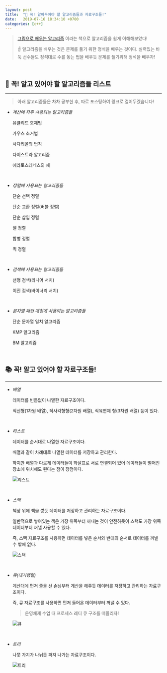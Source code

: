 ```yaml
---
layout: post
title:  "🎁 꼭! 알아두어야 할 알고리즘들과 자료구조들!"
date:   2019-07-16 18:34:10 +0700
categories: [c++]
---
```


> [그림으로 배우는 알고리즘](https://www.aladin.co.kr/shop/wproduct.aspx?ItemId=85969851) 이라는 책으로 알고리즘을 쉽게 이해해보았다!
>
> ☝️ 알고리즘을 배우는 것은 문제를 풀기 위한 정석을 배우는 것이다. 실력있는 바둑 선수들도 정석대로 수를 놓는 법을 배우듯 문제를 풀기위해 정석을 배우자!

<br>

## 🎁 꼭! 알고 있어야 할 알고리즘들 리스트
---

> 아래 알고리즘들은 차차 공부한 후, 따로 포스팅하여 링크로 걸어두겠습니다!

- _계산에 자주 사용되는 알고리즘들_

    유클리드 호제법

    가우스 소거법

    사다리꼴의 법칙

    다이스트라 알고리즘

    에라토스테네스의 체

    <br>

- _정렬에 사용되는 알고리즘들_

    단순 선택 정렬

    단순 교환 정렬(버블 정렬)

    단순 삽입 정렬

    셸 정렬

    합병 정렬

    퀵 정렬

    <br>

- _검색에 사용되는 알고리즘들_

    선형 검색(리니어 서치)

    이진 검색(바이너리 서치)

    <br>

- _문자열 패턴 매칭에 사용되는 알고리즘들_

    단순 문자열 일치 알고리즘

    KMP 알고리즘

    BM 알고리즘

    <br>

## 📚 꼭! 알고 있어야 할 자료구조들!
---

- _배열_

    데이터를 빈틈없이 나열한 자료구조이다.

    직선형(1차원 배열), 직사각형형(2차원 배열), 직육면체 형(3차원 배열) 등이 있다.

    <br>

- _리스트_

    데이터를 순서대로 나열한 자료구조이다.

    배열과 같이 차례대로 나열한 데이터를 저장하고 관리한다.

    하지만 배열과 다르게 데이터들이 화살표로 서로 연결되어 있어 데이터들이 떨어진 장소에 위치해도 된다는 점이 장점이다.

    ![리스트](https://user-images.githubusercontent.com/31889335/61299760-ab1e8c00-a81b-11e9-84a3-4f27706bb1d9.PNG)

    <br>

- _스택_

    책상 위에 책을 쌓듯 데이터를 저장하고 관리하는 자료구조이다.

    일반적으로 쌓여있는 책은 가장 위쪽부터 꺼내는 것이 안전하듯이 스택도 가장 위쪽 데이터부터 꺼낼 사용할 수 있다.

    즉, 스택 자료구조를 사용하면 데이터를 넣은 순서와 반대의 순서로 데이터를 꺼낼 수 밖에 없다.

    
    ![스택](https://user-images.githubusercontent.com/31889335/61307781-eb850680-a829-11e9-82ea-6a90a10ed922.PNG)

    <br>

- _큐(대기행렬)_

    계산대에 먼저 줄을 선 손님부터 계산을 해주듯 데이터를 저장하고 관리하는 자료구조이다.

    즉, 큐 자료구조를 사용하면 먼저 들어온 데이터부터 꺼낼 수 있다.

    > 운영체제 수업 때 프로세스 레디 큐 구조를 떠올리자!

    ![큐](https://user-images.githubusercontent.com/31889335/61307642-a7920180-a829-11e9-915d-e74543937321.PNG)

    <br>

- _트리_

    나뭇 가지가 나뉘듯 퍼져 나가는 자료구조이다.

    ![트리](https://user-images.githubusercontent.com/31889335/61307349-22a6e800-a829-11e9-9305-ff4f9b55f2c8.PNG)

    <br>
